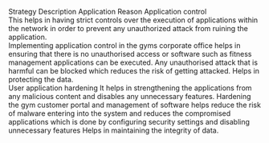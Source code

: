 Strategy 	Description 	Application 	Reason 
Application control			
	This helps in having strict controls over the execution of applications within the network in order to prevent any unauthorized attack from ruining the application.		
	Implementing application control in the gyms corporate office helps in ensuring that there is no unauthorised access or software such as fitness management applications can be executed. Any unauthorised attack that is harmful can be blocked which reduces the risk of getting attacked.	Helps in protecting the data.	
User application hardening	It helps in strengthening the applications from any malicious content and disables any unnecessary features.	Hardening the gym customer portal and management of software helps reduce the risk of malware entering into the system and reduces the compromised applications which is done by configuring security settings and disabling unnecessary features 	Helps in maintaining the integrity of data.
